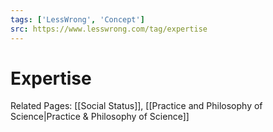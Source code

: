 ```yaml
---
tags: ['LessWrong', 'Concept']
src: https://www.lesswrong.com/tag/expertise
---
```


# Expertise
Related Pages: [[Social Status]], [[Practice and Philosophy of Science|Practice & Philosophy of Science]]

